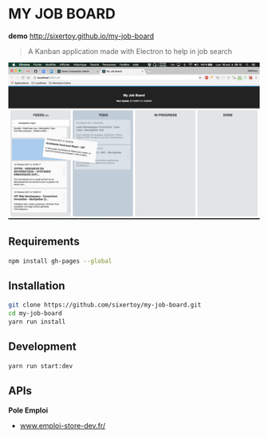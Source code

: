 # MY JOB BOARD

**demo**
http://sixertoy.github.io/my-job-board

> A Kanban application made with Electron to help in job search

![Screenshot](./screenshot.png)

## Requirements

```bash
npm install gh-pages --global
```

## Installation

```bash
git clone https://github.com/sixertoy/my-job-board.git
cd my-job-board
yarn run install
```

## Development

```bash
yarn run start:dev
```

## APIs

**Pole Emploi**
- www.emploi-store-dev.fr/
